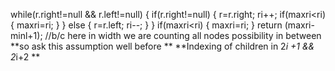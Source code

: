 while(r.right!=null && r.left!=null)
{
if(r.right!=null)
{
r=r.right;
ri++;
if(maxri<ri)
{
maxri=ri;
}
}
else
{
r=r.left;
ri--;
}
}
if(maxri<ri)
{
maxri=ri;
}
return (maxri-minl+1);
//b/c here in width we are counting  all nodes possibility in between
**so ask this assumption well before **
**Indexing of children in 2*i +1 && 2*i+2 **